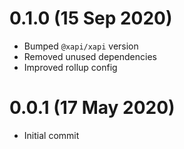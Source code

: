 # 0.1.0 (15 Sep 2020)

- Bumped `@xapi/xapi` version
- Removed unused dependencies
- Improved rollup config

# 0.0.1 (17 May 2020)

- Initial commit
